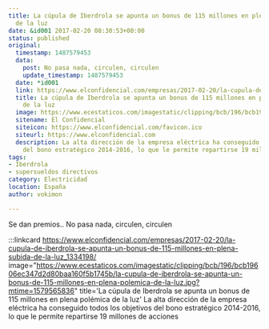 ```yaml
---
title: La cúpula de Iberdrola se apunta un bonus de 115 millones en plena polémica
  de la luz
date: &id001 2017-02-20 08:30:53+00:00
status: published
original:
  timestamp: 1487579453
  data:
    post: No pasa nada, circulen, circulen
    update_timestamp: 1487579453
  date: *id001
  link: https://www.elconfidencial.com/empresas/2017-02-20/la-cupula-de-iberdrola-se-apunta-un-bonus-de-115-millones-en-plena-subida-de-la-luz_1334198/
  title: La cúpula de Iberdrola se apunta un bonus de 115 millones en plena polémica
    de la luz
  image: https://www.ecestaticos.com/imagestatic/clipping/bcb/196/bcb19606ec347d2d80baa160f5b1745b/la-cupula-de-iberdrola-se-apunta-un-bonus-de-115-millones-en-plena-polemica-de-la-luz.jpg?mtime=1579565836
  sitename: El Confidencial
  siteicon: https://www.elconfidencial.com/favicon.ico
  siteurl: https://www.elconfidencial.com
  description: La alta dirección de la empresa eléctrica ha conseguido todos los objetivos
    del bono estratégico 2014-2016, lo que le permite repartirse 19 millones de acciones
tags:
- Iberdrola
- supersueldos directivos
category: Electricidad
location: España
author: vokimon

---
```

Se dan premios..
No pasa nada, circulen, circulen

:::linkcard https://www.elconfidencial.com/empresas/2017-02-20/la-cupula-de-iberdrola-se-apunta-un-bonus-de-115-millones-en-plena-subida-de-la-luz_1334198/ image="https://www.ecestaticos.com/imagestatic/clipping/bcb/196/bcb19606ec347d2d80baa160f5b1745b/la-cupula-de-iberdrola-se-apunta-un-bonus-de-115-millones-en-plena-polemica-de-la-luz.jpg?mtime=1579565836" title='La cúpula de Iberdrola se apunta un bonus de 115 millones en plena polémica de la luz'
    La alta dirección de la empresa eléctrica
    ha conseguido todos los objetivos del bono estratégico 2014-2016,
    lo que le permite repartirse 19 millones de acciones


